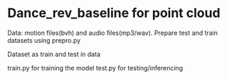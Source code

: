 # Dance_rev_baseline for point cloud

Data: motion files(bvh) and audio files(mp3/wav). Prepare test and train datasets using prepro.py

Dataset as train and test in data

train.py for training the model
test.py for testing/inferencing

